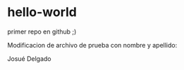 # hello-world
primer repo en github ;)

Modificacion de archivo de prueba con nombre y apellido:

Josué Delgado
